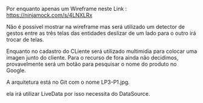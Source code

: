 Por enquanto apenas um Wireframe neste Link : https://ninjamock.com/s/4LNXLRx

Não é possivel mostrar na wireframe mas será utilizado um detector de gestos entre as três telas das entidades
deslizar de um lado para o outro irá trocar de telas.

Enquanto no cadastro do CLiente será utilizado multimidia para colocar uma imagen junto do cliente.
Para o recurso de fora ainda não decidimos, provavelmente será um botão para pesquisar o nome do produto no Google.

A arquitetura está no Git com o nome LP3-P1.jpg.

ela irá utilizar LiveData por isso necessita do DataSource.

